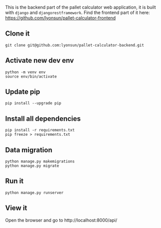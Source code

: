 This is the backend part of the pallet calculator web application, it is built with `django` and `djangorestframework`.
Find the frontend part of it here: https://github.com/lyonsun/pallet-calculator-frontend

## Clone it

```shell
git clone git@github.com:lyonsun/pallet-calculator-backend.git
```

## Activate new dev env

```shell
python -m venv env
source env/bin/activate
```

## Update pip

```shell
pip install --upgrade pip
```

## Install all dependencies

```shell
pip install -r requirements.txt
pip freeze > requirements.txt
```

## Data migration

```shell
python manage.py makemigrations
python manage.py migrate
```

## Run it

```shell
python manage.py runserver
```

## View it

Open the browser and go to http://localhost:8000/api/
